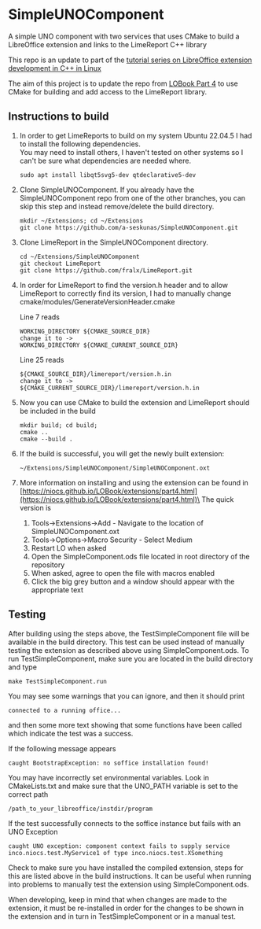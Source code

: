 # SimpleUNOComponent
A simple UNO component with two services that uses CMake to build a LibreOffice extension and links to the LimeReport C++ library

This repo is an update to part of the [tutorial series on LibreOffice extension development in C++ in Linux](https://niocs.github.io/LOBook/extensions/index.html)

The aim of this project is to update the repo from [LOBook Part 4](https://niocs.github.io/LOBook/extensions/part4.html) to use CMake for building
and add access to the LimeReport library.

## Instructions to build
1. In order to get LimeReports to build on my system Ubuntu 22.04.5 I had to install the following dependencies.\
   You may need to install others, I haven't tested on other systems so I can't be sure what dependencies are needed where.

   ```
   sudo apt install libqt5svg5-dev qtdeclarative5-dev
   ```

3. Clone SimpleUNOComponent. If you already have the SimpleUNOComponent repo from one of the other branches, you can skip this step and instead remove/delete the build directory.

   ```
   mkdir ~/Extensions; cd ~/Extensions
   git clone https://github.com/a-seskunas/SimpleUNOComponent.git
   ```

4. Clone LimeReport in the SimpleUNOComponent directory.

   ```
   cd ~/Extensions/SimpleUNOComponent
   git checkout LimeReport
   git clone https://github.com/fralx/LimeReport.git 
   ```

5. In order for LimeReport to find the version.h header and to allow LimeReport to correctly find its version, I had to manually change cmake/modules/GenerateVersionHeader.cmake

   Line 7 reads
   ```
   WORKING_DIRECTORY ${CMAKE_SOURCE_DIR}
   change it to ->
   WORKING_DIRECTORY ${CMAKE_CURRENT_SOURCE_DIR}
   ```
   
   Line 25 reads
   ```
   ${CMAKE_SOURCE_DIR}/limereport/version.h.in
   change it to ->
   ${CMAKE_CURRENT_SOURCE_DIR}/limereport/version.h.in
   ```

7. Now you can use CMake to build the extension and LimeReport should be included in the build
   
   ```
   mkdir build; cd build;
   cmake ..
   cmake --build .
   ```

8. If the build is successful, you will get the newly built extension:
   ```
   ~/Extensions/SimpleUNOComponent/SimpleUNOComponent.oxt
   ```

10. More information on installing and using the extension can be found in\
    [https://niocs.github.io/LOBook/extensions/part4.html](https://niocs.github.io/LOBook/extensions/part4.html)\
   The quick version is
       1. Tools->Extensions->Add - Navigate to the location of SimpleUNOComponent.oxt
       2. Tools->Options->Macro Security - Select Medium
       3. Restart LO when asked
       4. Open the SimpleComponent.ods file located in root directory of the repository
       5. When asked, agree to open the file with macros enabled
       6. Click the big grey button and a window should appear with the appropriate text


## Testing
After building using the steps above, the TestSimpleComponent file will be available in the build directory. This test can be used instead of manually testing the extension as described above using SimpleComponent.ods. To run TestSimpleComponent, make sure you are located in the build directory and type

```make TestSimpleComponent.run```

You may see some warnings that you can ignore, and then it should print

```connected to a running office...```

and then some more text showing that some functions have been called which indicate the test was a success.

If the following message appears

```caught BootstrapException: no soffice installation found!```

You may have incorrectly set environmental variables. Look in CMakeLists.txt and make sure that the UNO_PATH variable is set to the correct path

```/path_to_your_libreoffice/instdir/program```

If the test successfully connects to the soffice instance but fails with an UNO Exception

```caught UNO exception: component context fails to supply service inco.niocs.test.MyService1 of type inco.niocs.test.XSomething```

Check to make sure you have installed the compiled extension, steps for this are listed above in the build instructions. It can be useful when running into problems to manually test the extension using SimpleComponent.ods.

When developing, keep in mind that when changes are made to the extension, it must be re-installed in order for the changes to be shown in the extension and in turn in TestSimpleComponent or in a manual test.
